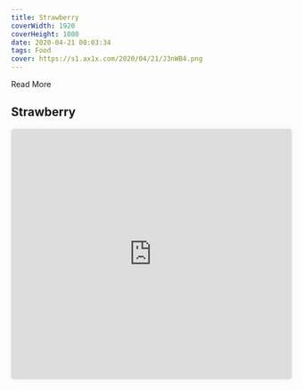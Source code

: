 ```yaml
---
title: Strawberry
coverWidth: 1920
coverHeight: 1080
date: 2020-04-21 00:03:34
tags: Food
cover: https://s1.ax1x.com/2020/04/21/J3nWB4.png
---
```


Read More
<!-- more -->

## Strawberry

<iframe style="width:100%;height:450px;box-shadow:0px 0px 10px #eee;border-radius:5px" src="https://www.ddd.online/jq/webEdit/project/embedProject/uCy0Vb1l-L6TQ3IDF-7vDPu1XL-JkLoZYvL" frameborder="0" allowvr allowfullscreen mozallowfullscreen="true" webkitallowfullscreen="true" onmousewheel="">
</iframe>
